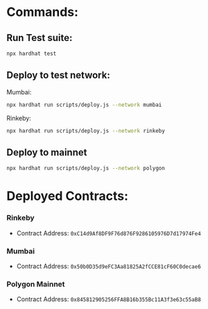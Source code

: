 # Commands:

## Run Test suite:
```bash
npx hardhat test
```

## Deploy to test network:
Mumbai: 
```bash
npx hardhat run scripts/deploy.js --network mumbai
```

Rinkeby:
```bash
npx hardhat run scripts/deploy.js --network rinkeby
```

## Deploy to mainnet
```bash
npx hardhat run scripts/deploy.js --network polygon
```

# Deployed Contracts:

### Rinkeby
- Contract Address: ```0xC14d9Af8DF9F76d876F9286105976D7d17974Fe4```

### Mumbai
- Contract Address: ```0x50b0D35d9eFC3Aa81825A2fCCE81cF60C0decae6```

### Polygon Mainnet
- Contract Address: ```0x845812905256FFA8B16b355Bc11A3f3e63c55aB8```
